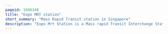 ```yaml
---
pageid: 1846348
title: "Expo MRT station"
short_summary: "Mass Rapid Transit station in Singapore"
description: "Expo Mrt Station is a Mass rapid Transit Interchange Station on the east west Line and downtown Line in the Tampines planning District Singapore. The Station lies between changi City Point and the Singapore Expo at Changi south avenue 1 at the Junction of expo Drive."
---
```

